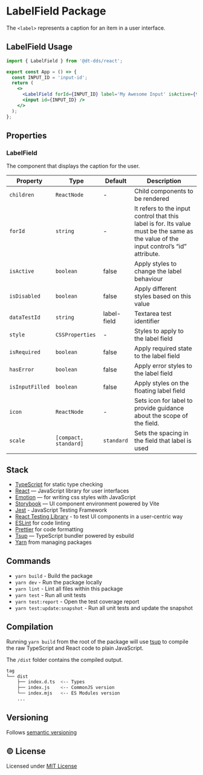 # LabelField Package

The `<label>` represents a caption for an item in a user interface.

## LabelField Usage

```jsx
import { LabelField } from '@dt-dds/react';

export const App = () => {
  const INPUT_ID = 'input-id';
  return (
    <>
      <LabelField forId={INPUT_ID} label='My Awesome Input' isActive={true} />
      <input id={INPUT_ID} />
    </>
  );
};
```

## Properties

### LabelField

The component that displays the caption for the user.

| Property        | Type            | Default     | Description                                                                                                                           |
| --------------- | --------------- | ----------- | ------------------------------------------------------------------------------------------------------------------------------------- |
| `children`      | `ReactNode`     | -           | Child components to be rendered                                                                                                       |
| `forId`         | `string`        | -           | It refers to the input control that this label is for. Its value must be the same as the value of the input control’s “id” attribute. |
| `isActive`      | `boolean`       | false       | Apply styles to change the label behaviour                                                                                            |
| `isDisabled`    | `boolean`       | false       | Apply different styles based on this value                                                                                            |
| `dataTestId`    | `string`        | label-field | Textarea test identifier                                                                                                              |
| `style`         | `CSSProperties` | -           | Styles to apply to the label field                                                                                                    |
| `isRequired`    | `boolean`       | false       | Apply required state to the label field                                                                                               |
| `hasError`      | `boolean`       | false       | Apply error styles to the label field                                                                                                 |
| `isInputFilled` | `boolean`       | false       | Apply styles on the floating label field                                                                                              |
| `icon`          | `ReactNode`     | -           | Sets icon for label to provide guidance about the scope of the field.                                                                 |
| `scale`         | `[compact, standard]` | `standard`| Sets the spacing in the field that label is used                                                                                  |

## Stack

- [TypeScript](https://www.typescriptlang.org/) for static type checking
- [React](https://reactjs.org/) — JavaScript library for user interfaces
- [Emotion](https://emotion.sh/docs/introduction) — for writing css styles with JavaScript
- [Storybook](https://storybook.js.org/) — UI component environment powered by Vite
- [Jest](https://jestjs.io/) - JavaScript Testing Framework
- [React Testing Library](https://testing-library.com/) - to test UI components in a user-centric way
- [ESLint](https://eslint.org/) for code linting
- [Prettier](https://prettier.io) for code formatting
- [Tsup](https://github.com/egoist/tsup) — TypeScript bundler powered by esbuild
- [Yarn](https://yarnpkg.com/) from managing packages

## Commands

- `yarn build` - Build the package
- `yarn dev` - Run the package locally
- `yarn lint` - Lint all files within this package
- `yarn test` - Run all unit tests
- `yarn test:report` - Open the test coverage report
- `yarn test:update:snapshot` - Run all unit tests and update the snapshot

## Compilation

Running `yarn build` from the root of the package will use [tsup](https://tsup.egoist.dev/) to compile the raw TypeScript and React code to plain JavaScript.

The `/dist` folder contains the compiled output.

```bash
tag
└── dist
    ├── index.d.ts  <-- Types
    ├── index.js    <-- CommonJS version
    └── index.mjs   <-- ES Modules version
    ...
```

## Versioning

Follows [semantic versioning](https://semver.org/)

## &copy; License

Licensed under [MIT License](LICENSE.md)
